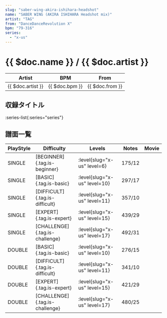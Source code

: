 ```yaml
---
slug: "saber-wing-akira-ishihara-headshot"
name: "SABER WING (AKIRA ISHIHARA Headshot mix)"
artist: "TAG"
from: "DanceDanceRevolution X"
bpm: "79-316"
series:
  - "x-us"
---
```


# {{ $doc.name }} / {{ $doc.artist }}

|Artist|BPM|From|
|------|---|----|
|{{ $doc.artist }}|{{ $doc.bpm }}|{{ $doc.from }}|

## 収録タイトル

:series-list{:series="series"}

## 譜面一覧

|PlayStyle|Difficulty|Levels|Notes|Movie|
|---------|----------|------|-----|-----|
|SINGLE|[BEGINNER]{.tag.is-beginner}|<div class="field is-grouped is-grouped-multiline"> :level{slug="x-us" level=6}</div>|175/12||
|SINGLE|[BASIC]{.tag.is-basic}|<div class="field is-grouped is-grouped-multiline"> :level{slug="x-us" level=10}</div>|297/17||
|SINGLE|[DIFFICULT]{.tag.is-difficult}|<div class="field is-grouped is-grouped-multiline"> :level{slug="x-us" level=11}</div>|357/10||
|SINGLE|[EXPERT]{.tag.is-expert}|<div class="field is-grouped is-grouped-multiline"> :level{slug="x-us" level=15}</div>|439/29||
|SINGLE|[CHALLENGE]{.tag.is-challenge}|<div class="field is-grouped is-grouped-multiline"> :level{slug="x-us" level=17}</div>|492/31||
|DOUBLE|[BASIC]{.tag.is-basic}|<div class="field is-grouped is-grouped-multiline"> :level{slug="x-us" level=10}</div>|276/15||
|DOUBLE|[DIFFICULT]{.tag.is-difficult}|<div class="field is-grouped is-grouped-multiline"> :level{slug="x-us" level=11}</div>|341/10||
|DOUBLE|[EXPERT]{.tag.is-expert}|<div class="field is-grouped is-grouped-multiline"> :level{slug="x-us" level=15}</div>|421/29||
|DOUBLE|[CHALLENGE]{.tag.is-challenge}|<div class="field is-grouped is-grouped-multiline"> :level{slug="x-us" level=17}</div>|480/25||
